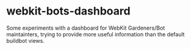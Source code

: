 # webkit-bots-dashboard

Some experiments with a dashboard for WebKit Gardeners/Bot maintainters,
trying to provide more useful information than the default buildbot views.
